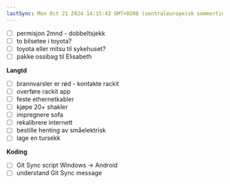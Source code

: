 ```yaml
---
lastSync: Mon Oct 21 2024 14:15:42 GMT+0200 (sentraleuropeisk sommertid)
---
```

- [ ] permisjon 2mnd - dobbeltsjekk
- [ ] to bilsetee i toyota?
- [ ] toyota eller mitsu til sykehuset?
- [ ] pakke ossibag til Elisabeth

**Langtd**
- [ ] brannvarsler er rød - kontakte rackit
- [ ] overføre rackit app
- [ ] feste ethernetkabler 
- [ ] kjøpe 20+ shakler 
- [ ] impregnere sofa 
- [ ] rekalibrere internett
- [ ] bestille henting av småelektrisk
- [ ] lage en tursekk

**Koding**
- [ ] Git Sync script Windows -> Android
- [ ] understand Git Sync message
